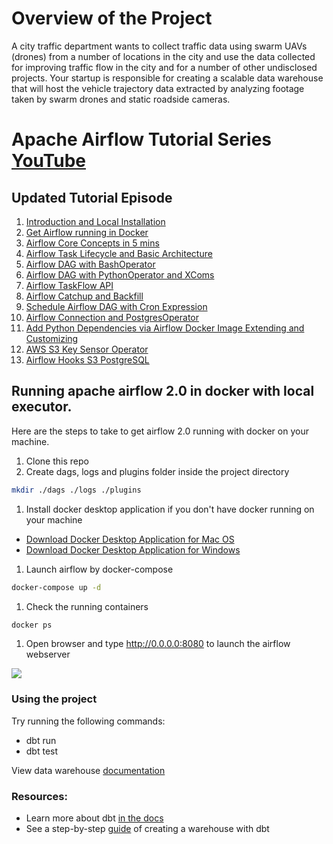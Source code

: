 # Overview of the Project
A city traffic department wants to collect traffic data using swarm UAVs (drones) from a number of locations in the city and use the data collected for improving traffic flow in the city and for a number of other undisclosed projects. Your startup is responsible for creating a scalable data warehouse that will host the vehicle trajectory data extracted by analyzing footage taken by swarm drones and static roadside cameras.
# Apache Airflow Tutorial Series [YouTube](https://www.youtube.com/watch?v=z7xyNOF8tak&list=PLwFJcsJ61oujAqYpMp1kdUBcPG0sE0QMT)
## Updated Tutorial Episode
1. [Introduction and Local Installation](https://www.youtube.com/watch?v=z7xyNOF8tak&list=PLwFJcsJ61oujAqYpMp1kdUBcPG0sE0QMT&index=1)
2. [Get Airflow running in Docker](https://www.youtube.com/watch?v=J6azvFhndLg&list=PLwFJcsJ61oujAqYpMp1kdUBcPG0sE0QMT&index=2)
3. [Airflow Core Concepts in 5 mins](https://www.youtube.com/watch?v=mtJHMdoi_Gg&list=PLwFJcsJ61oujAqYpMp1kdUBcPG0sE0QMT&index=3)
4. [Airflow Task Lifecycle and Basic Architecture](https://www.youtube.com/watch?v=UFsCvWjQT4w&list=PLwFJcsJ61oujAqYpMp1kdUBcPG0sE0QMT&index=4)
5. [Airflow DAG with BashOperator](https://www.youtube.com/watch?v=CLkzXrjrFKg&list=PLwFJcsJ61oujAqYpMp1kdUBcPG0sE0QMT&index=5)
6. [Airflow DAG with PythonOperator and XComs](https://www.youtube.com/watch?v=IumQX-mm20Y&list=PLwFJcsJ61oujAqYpMp1kdUBcPG0sE0QMT&index=6)
7. [Airflow TaskFlow API](https://www.youtube.com/watch?v=9y0mqWsok_4&list=PLwFJcsJ61oujAqYpMp1kdUBcPG0sE0QMT&index=7)
8. [Airflow Catchup and Backfill](https://www.youtube.com/watch?v=OXOiUeHOQ-0&list=PLwFJcsJ61oujAqYpMp1kdUBcPG0sE0QMT&index=8)
9. [Schedule Airflow DAG with Cron Expression](https://www.youtube.com/watch?v=tpuovQFUByk&list=PLwFJcsJ61oujAqYpMp1kdUBcPG0sE0QMT&index=9)
10. [Airflow Connection and PostgresOperator](https://www.youtube.com/watch?v=S1eapG6gjLU&list=PLwFJcsJ61oujAqYpMp1kdUBcPG0sE0QMT&index=10)
11. [Add Python Dependencies via Airflow Docker Image Extending and Customizing](https://www.youtube.com/watch?v=0UepvC9X4HY&list=PLwFJcsJ61oujAqYpMp1kdUBcPG0sE0QMT&index=11)
12. [AWS S3 Key Sensor Operator](https://www.youtube.com/watch?v=vuxrhipJMCk&list=PLwFJcsJ61oujAqYpMp1kdUBcPG0sE0QMT&index=12)
13. [Airflow Hooks S3 PostgreSQL](https://www.youtube.com/watch?v=rcG4WNwi900&list=PLwFJcsJ61oujAqYpMp1kdUBcPG0sE0QMT&index=13)

## Running apache airflow 2.0 in docker with local executor.
Here are the steps to take to get airflow 2.0 running with docker on your machine.
1. Clone this repo
1. Create dags, logs and plugins folder inside the project directory
```bash
mkdir ./dags ./logs ./plugins
```
1. Install docker desktop application if you don't have docker running on your machine
- [Download Docker Desktop Application for Mac OS](https://hub.docker.com/editions/community/docker-ce-desktop-mac)
- [Download Docker Desktop Application for Windows](https://hub.docker.com/editions/community/docker-ce-desktop-windows)
1. Launch airflow by docker-compose
```bash
docker-compose up -d
```
1. Check the running containers
```bash
docker ps
```
1. Open browser and type http://0.0.0.0:8080 to launch the airflow webserver

![](images/screenshot_airflow_docker.png)

### Using the  project

Try running the following commands:
- dbt run
- dbt test

View data warehouse [documentation](https://toyin-sensors.netlify.app/#!/overview)



### Resources:
- Learn more about dbt [in the docs](https://docs.getdbt.com/docs/introduction)
- See a step-by-step [guide](https://www.startdataengineering.com/post/dbt-data-build-tool-tutorial/) of creating a warehouse with dbt 
